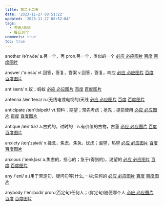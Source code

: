 ```yaml
---
title: 第二十二天
date: '2023-11-27 08:51:22'
updated: '2023-11-27 08:52:04'
tags:
  - 考研/单词
  - 每日10个
comments: true
toc: true
---
```




another /ə'nʌðə/ a.另一个，再 pron.另一个，类似的一个   [必应 ](https://cn.bing.com/search?q=another)   [必应图片](https://cn.bing.com/images/search?q=another)  [百度](https://www.baidu.com/s?wd=another) [百度图片](https://image.baidu.com/search/index?tn=baiduimage&word=another)

answer /'ɑ:nsə/ vt.回答，答复，答案 v.回答，答复，响应   [必应 ](https://cn.bing.com/search?q=answer)   [必应图片](https://cn.bing.com/images/search?q=answer)  [百度](https://www.baidu.com/s?wd=answer) [百度图片](https://image.baidu.com/search/index?tn=baiduimage&word=answer)

ant /ænt/ n.蚁；蚂蚁   [必应 ](https://cn.bing.com/search?q=ant)   [必应图片](https://cn.bing.com/images/search?q=ant)  [百度](https://www.baidu.com/s?wd=ant) [百度图片](https://image.baidu.com/search/index?tn=baiduimage&word=ant)

antenna /æn'tenə/ n.(无线电或电视的)天线   [必应 ](https://cn.bing.com/search?q=antenna)   [必应图片](https://cn.bing.com/images/search?q=antenna)  [百度](https://www.baidu.com/s?wd=antenna) [百度图片](https://image.baidu.com/search/index?tn=baiduimage&word=antenna)

anticipate /æn'tisipeit/ vt.预料；期望；预先考虑；抢先；提前使用   [必应 ](https://cn.bing.com/search?q=anticipate)   [必应图片](https://cn.bing.com/images/search?q=anticipate)  [百度](https://www.baidu.com/s?wd=anticipate) [百度图片](https://image.baidu.com/search/index?tn=baiduimage&word=anticipate)

antique /æn'ti:k/ a.古式的，过时的　n.有价值的古物，古董   [必应 ](https://cn.bing.com/search?q=antique)   [必应图片](https://cn.bing.com/images/search?q=antique)  [百度](https://www.baidu.com/s?wd=antique) [百度图片](https://image.baidu.com/search/index?tn=baiduimage&word=antique)

anxiety /æŋ'zaiəti/ n.挂念，焦虑，焦急，忧虑；渴望，热望   [必应 ](https://cn.bing.com/search?q=anxiety)   [必应图片](https://cn.bing.com/images/search?q=anxiety)  [百度](https://www.baidu.com/s?wd=anxiety) [百度图片](https://image.baidu.com/search/index?tn=baiduimage&word=anxiety)

anxious /'ænkʃəs/ a.焦虑的，担心的；急于(得到的)，渴望的   [必应 ](https://cn.bing.com/search?q=anxious)   [必应图片](https://cn.bing.com/images/search?q=anxious)  [百度](https://www.baidu.com/s?wd=anxious) [百度图片](https://image.baidu.com/search/index?tn=baiduimage&word=anxious)

any /'eni/ a.(用于否定句、疑问句等)什么,一些;任何的   [必应 ](https://cn.bing.com/search?q=any)   [必应图片](https://cn.bing.com/images/search?q=any)  [百度](https://www.baidu.com/s?wd=any) [百度图片](https://image.baidu.com/search/index?tn=baiduimage&word=any)

anybody /'eniˌbɔdi/ pron.(否定句)任何人；(肯定句)随便哪个人   [必应 ](https://cn.bing.com/search?q=anybody)   [必应图片](https://cn.bing.com/images/search?q=anybody)  [百度](https://www.baidu.com/s?wd=anybody) [百度图片](https://image.baidu.com/search/index?tn=baiduimage&word=anybody)
